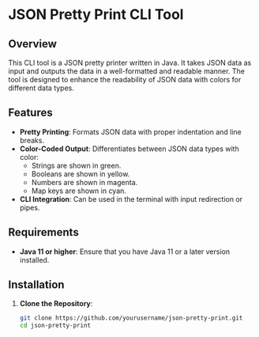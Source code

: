 # JSON Pretty Print CLI Tool

## Overview

This CLI tool is a JSON pretty printer written in Java. It takes JSON data as input and outputs the data in a well-formatted and readable manner. The tool is designed to enhance the readability of JSON data with colors for different data types.

## Features

- **Pretty Printing**: Formats JSON data with proper indentation and line breaks.
- **Color-Coded Output**: Differentiates between JSON data types with color:
  - Strings are shown in green.
  - Booleans are shown in yellow.
  - Numbers are shown in magenta.
  - Map keys are shown in cyan.
- **CLI Integration**: Can be used in the terminal with input redirection or pipes.

## Requirements

- **Java 11 or higher**: Ensure that you have Java 11 or a later version installed.

## Installation

1. **Clone the Repository**:

   ```sh
   git clone https://github.com/yourusername/json-pretty-print.git
   cd json-pretty-print
